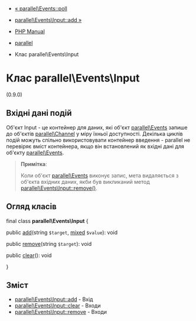 - [« parallel\Events::poll](parallel-events.poll.md)
- [parallel\Events\Input::add »](parallel-events-input.add.md)

- [PHP Manual](index.md)
- [parallel](book.parallel.md)
- Клас parallel\Events\Input

# Клас parallel\Events\Input

(0.9.0)

## Вхідні дані подій

Об'єкт Input - це контейнер для даних, які об'єкт
[parallel\Events](class.parallel-events.md) запише до об'єктів
[parallel\Channel](class.parallel-channel.md) у міру їхньої доступності.
Декілька циклів подій можуть спільно використовувати контейнер введення -
parallel не перевіряє вміст контейнера, якщо він встановлений як
вхідні дані для об'єкту
[parallel\Events](class.parallel-events.md).

> **Примітка**:
>
> Коли об'єкт [parallel\Events](class.parallel-events.md) виконує
> запис, мета видаляється з об'єкта вхідних даних, якби був
> викликаний метод
> [parallel\Events\Input::remove()](parallel-events-input.remove.md).

## Огляд класів

final class **parallel\Events\Input** {

public [add](parallel-events-input.add.md)(string `$target`,
[mixed](language.types.declarations.md#language.types.declarations.mixed)
`$value`): void

public [remove](parallel-events-input.remove.md)(string `$target`):
void

public [clear](parallel-events-input.clear.md)(): void

}

## Зміст

- [parallel\Events\Input::add](parallel-events-input.add.md) - Вхід
- [parallel\Events\Input::clear](parallel-events-input.clear.md) -
Входи
- [parallel\Events\Input::remove](parallel-events-input.remove.md) -
Входи

